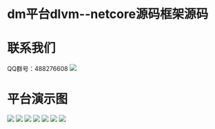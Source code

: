 # dm平台dlvm--netcore源码框架源码
# 联系我们
QQ群号：488276608
<img src=https://images.gitee.com/uploads/images/2021/0505/174527_db5685c8_7490781.png>
# 平台演示图
<img src=https://images.gitee.com/uploads/images/2021/0505/162718_86eddf04_7490781.png>
<img src=https://images.gitee.com/uploads/images/2021/0505/164814_7b720b03_7490781.png>
<img src=https://images.gitee.com/uploads/images/2021/0505/164834_26f04c43_7490781.png>
<img src=https://images.gitee.com/uploads/images/2021/0505/170128_6b7fee8a_7490781.png>
<img src=https://images.gitee.com/uploads/images/2021/0505/170141_0170b002_7490781.png>
<img src=https://images.gitee.com/uploads/images/2021/0505/172242_1bfd4a1e_7490781.png>
<img src=https://images.gitee.com/uploads/images/2021/0505/170236_4cfe6de9_7490781.png>
